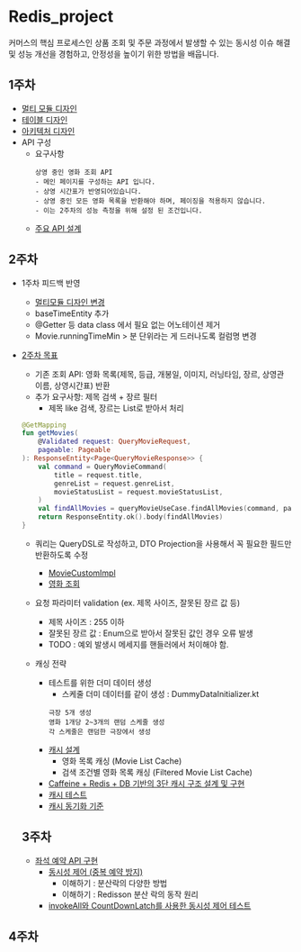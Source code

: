 # Redis_project  

커머스의 핵심 프로세스인 상품 조회 및 주문 과정에서 발생할 수 있는 동시성 이슈 해결 및 성능 개선을 경험하고, 안정성을 높이기 위한 방법을 배웁니다.

## 1주차
- [멀티 모듈 디자인](docs/multi-module.md)
- [테이블 디자인](docs/erd.md)
- [아키텍처 디자인](docs/architecture.md)
- API 구성
  - 요구사항
    ```
    상영 중인 영화 조회 API
    - 메인 페이지를 구성하는 API 입니다.
    - 상영 시간표가 반영되어있습니다.
    - 상영 중인 모든 영화 목록을 반환해야 하며, 페이징을 적용하지 않습니다.
    - 이는 2주차의 성능 측정을 위해 설정 된 조건입니다. 
    ```
  - [주요 API 설계](docs/api.md)

## 2주차
- 1주차 피드백 반영
  - [멀티모듈 디자인 변경](docs/multi-module2.md)
  - baseTimeEntity 추가
  - @Getter 등 data class 에서 필요 없는 어노테이션 제거
  - Movie.runningTimeMin > 분 단위라는 게 드러나도록 컬럼명 변경
  
- [2주차 목표](docs/2nd.md)
  - 기존 조회 API: 영화 목록(제목, 등급, 개봉일, 이미지, 러닝타임, 장르, 상영관 이름, 상영시간표) 반환
  - 추가 요구사항: 제목 검색 + 장르 필터
    - 제목 like 검색,  장르는 List로 받아서 처리
    
  ```kotlin
  @GetMapping
  fun getMovies(
      @Validated request: QueryMovieRequest,
      pageable: Pageable
  ): ResponseEntity<Page<QueryMovieResponse>> {
      val command = QueryMovieCommand(
          title = request.title,
          genreList = request.genreList,
          movieStatusList = request.movieStatusList,
      )
      val findAllMovies = queryMovieUseCase.findAllMovies(command, pageable)
      return ResponseEntity.ok().body(findAllMovies)
  }
  ```
    
  - 쿼리는 QueryDSL로 작성하고, DTO Projection을 사용해서 꼭 필요한 필드만 반환하도록 수정
    - [MovieCustomImpl](adapter/src/main/kotlin/yin/adapter/out/persistence/repository/MovieCustomImpl.kt)
    - [영화 조회](docs/selectMovieApi.md)
    
  - 요청 파라미터 validation (ex. 제목 사이즈, 잘못된 장르 값 등)
    - 제목 사이즈 : 255 이하
    - 잘못된 장르 값 : Enum으로 받아서 잘못된 값인 경우 오류 발생
    - TODO : 예외 발생시 메세지를 핸들러에서 처이해야 함. 
    
  - 캐싱 전략
    - 테스트를 위한 더미 데이터 생성 
      - 스케줄 더미 데이터를 같이 생성 : DummyDataInitializer.kt
      ```
      극장 5개 생성
      영화 1개당 2~3개의 랜덤 스케줄 생성
      각 스케줄은 랜덤한 극장에서 생성
      ```
    - [캐시 설계](docs/cash-design.md)
      - 영화 목록 캐싱 (Movie List Cache)
      - 검색 조건별 영화 목록 캐싱 (Filtered Movie List Cache)
    - [Caffeine + Redis + DB 기반의 3단 캐시 구조 설계 및 구현](docs/test-cache.md)
    - [캐시 테스트](docs/K6-test-result.md)
    - [캐시 동기화 기준](docs/test-cache.md)
  
  ## 3주차
    - [좌석 예약 API 구현](docs/reserve-api.md)
      - [동시성 제어 (중복 예약 방지)](docs/lock-structure.md)
        - 이해하기 : 분산락의 다양한 방법
        - 이해하기 : Redisson 분산 락의 동작 원리
      - [invokeAll와 CountDownLatch를 사용한 동시성 제어 테스트](docs/invokeAll_vs_CountDownLatch.md)

 ## 4주차

